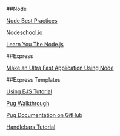 ##Node

[Node Best Practices](https://www.codementor.io/mattgoldspink/nodejs-best-practices-du1086jja)

[Nodeschool.io](https://nodeschool.io/)

[Learn You The Node.js](https://github.com/workshopper/learnyounode)

##Express

[Make an Ultra Fast Application Using Node](https://openclassrooms.com/courses/ultra-fast-applications-using-node-js/practical-exercises-the-to-do-list)

##Express Templates

[Using EJS Tutorial](https://scotch.io/tutorials/use-ejs-to-template-your-node-application)

[Pug Walkthrough](https://codepen.io/mimoduo/post/learn-pug-js-with-pugs#lemme-write-some-markup-2)

[Pug Documentation on GitHub](https://github.com/pugjs/pug)

[Handlebars Tutorial](https://code.tutsplus.com/tutorials/an-introduction-to-handlebars--net-27761)

